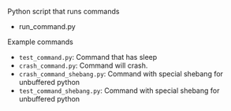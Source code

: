 Python script that runs commands
- run_command.py

Example commands
- `test_command.py`: Command that has sleep
- `crash_command.py`: Command will crash.
- `crash_command_shebang.py`: Command with special shebang for unbuffered python
- `test_command_shebang.py`: Command with special shebang for unbuffered python
